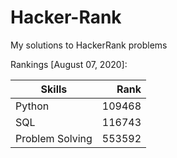 # Hacker-Rank
My solutions to HackerRank problems

Rankings [August 07, 2020]:

| Skills          | Rank    |
| --------------- | ------: |
| Python          | 109468  |
| SQL             | 116743  |
| Problem Solving | 553592  |
